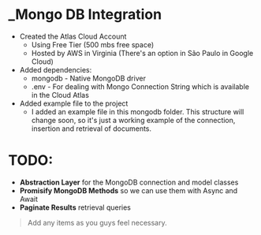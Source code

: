 # __\_Mongo DB Integration__

- Created the Atlas Cloud Account
    - Using Free Tier (500 mbs free space)
    - Hosted by AWS in Virginia (There's an option in São Paulo in Google Cloud)
- Added dependencies:
    - mongodb - Native MongoDB driver
    - .env - For dealing with Mongo Connection String which is available in the Cloud Atlas
- Added example file to the project
    - I added an example file in this mongodb folder. This structure will change soon, so it's just a working example of the connection, insertion and retrieval of documents.

# TODO:
- __Abstraction Layer__ for the MongoDB connection and model classes
- __Promisify MongoDB Methods__ so we can use them with Async and Await
- __Paginate Results__ retrieval queries


> Add any items as you guys feel necessary.